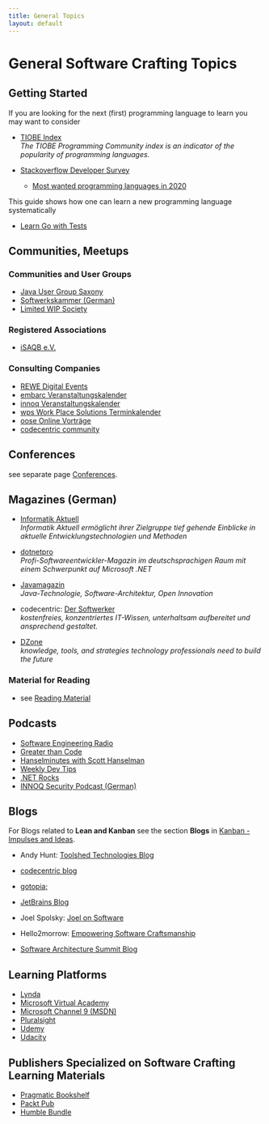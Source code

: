 ```yaml
---
title: General Topics
layout: default
---
```


# General Software Crafting Topics

## Getting Started

If you are looking for the next (first) programming language to learn you may want to consider

* [TIOBE Index](https://www.tiobe.com/tiobe-index/)<br>*The TIOBE Programming Community index is an indicator of the popularity of programming languages.*

* [Stackoverflow Developer Survey](https://insights.stackoverflow.com/survey/)
  * [Most wanted programming languages in 2020](https://insights.stackoverflow.com/survey/2020#technology-most-loved-dreaded-and-wanted-languages-wanted)

This guide shows how one can learn a new programming language systematically

* [Learn Go with Tests](https://github.com/quii/learn-go-with-tests)

## Communities, Meetups

### Communities and User Groups

* [Java User Group Saxony](https://jugsaxony.org/)
* [Softwerkskammer (German)](https://www.softwerkskammer.org/)
* [Limited WIP Society](https://www.limitedwip.org/)

### Registered Associations

* [iSAQB e.V.](https://www.facebook.com/iSAQB.org)

### Consulting Companies

* [REWE Digital Events](https://www.meetup.com/REWE-Digital-Events-Cologne/events/)
* [embarc Veranstaltungskalender](https://blog.embarc.de/termin/)
* [innoq Veranstaltungskalender](https://www.innoq.com/de/upcoming/)
* [wps Work Place Solutions Terminkalender](https://www.wps.de/category/aktuelles_events/termine/)
* [oose Online Vorträge](https://www.oose.de/online-vortraege/)
* [codecentric community](https://www.codecentric.de/aktuelles/community)

## Conferences

see separate page [Conferences](conferences.html).

## Magazines (German)

* [Informatik Aktuell](https://www.informatik-aktuell.de/index.php)<br>*Informatik Aktuell ermöglicht ihrer Zielgruppe tief gehende Einblicke in aktuelle Entwicklungstechnologien und Methoden*


* [dotnetpro](https://www.dotnetpro.de/)<br>*Profi-Softwareentwickler-Magazin im deutschsprachigen Raum mit einem Schwerpunkt auf Microsoft .NET*


* [Javamagazin](https://kiosk.entwickler.de/java-magazin/)<br>*Java-Technologie, Software-Architektur, Open Innovation*


* codecentric: [Der Softwerker](https://www.codecentric.de/wissen/softwerker)<br>*kostenfreies, konzentriertes IT-Wissen, unterhaltsam aufbereitet und ansprechend gestaltet.*


* [DZone](https://dzone.com)<br>*knowledge, tools, and strategies technology professionals need to build the future*

### Material for Reading

* see [Reading Material](reading-material.html)

## Podcasts

* [Software Engineering Radio](https://www.se-radio.net/category/episodes/)
* [Greater than Code](https://www.greaterthancode.com/)
* [Hanselminutes with Scott Hanselman](https://www.hanselminutes.com/)
* [Weekly Dev Tips](https://www.weeklydevtips.com/)
* [.NET Rocks](https://dotnetrocks.com/)
* [INNOQ Security Podcast (German)](https://www.innoq.com/en/security-podcast/)

## Blogs

For Blogs related to **Lean and Kanban** see the section **Blogs** in [Kanban - Impulses and Ideas](kanban.html).

* Andy Hunt: [Toolshed Technologies Blog](https://toolshed.com/posts.html)

* [codecentric blog](https://blog.codecentric.de/)

* [gotopia;](https://gotopia.tech/articles)

* [JetBrains Blog](https://blog.jetbrains.com/)

* Joel Spolsky: [Joel on Software](http://www.joelonsoftware.com/)

* Hello2morrow: [Empowering Software Craftsmanship](http://blog.hello2morrow.com/)

* [Software Architecture Summit Blog](https://software-architecture-summit.de/blog/)

## Learning Platforms

* [Lynda](https://www.lynda.com)
* [Microsoft Virtual Academy](https://mva.microsoft.com/)
* [Microsoft Channel 9 (MSDN)](https://channel9.msdn.com/)
* [Pluralsight](https://www.pluralsight.com)
* [Udemy](https://www.udemy.com)
* [Udacity](https://www.udacity.com)

## Publishers Specialized on Software Crafting Learning Materials

* [Pragmatic Bookshelf](https://pragprog.com)
* [Packt Pub](https://www.packtpub.com)
* [Humble Bundle](https://www.humblebundle.com)
